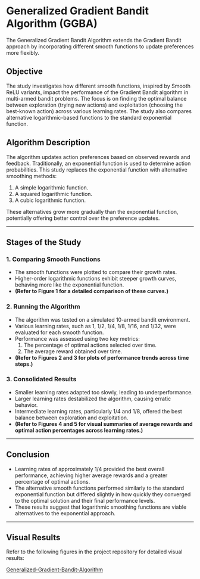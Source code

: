 # Generalized Gradient Bandit Algorithm (GGBA)

The Generalized Gradient Bandit Algorithm extends the Gradient Bandit approach by incorporating different smooth functions to update preferences more flexibly.

## Objective

The study investigates how different smooth functions, inspired by Smooth ReLU variants, impact the performance of the Gradient Bandit algorithm in multi-armed bandit problems. The focus is on finding the optimal balance between exploration (trying new actions) and exploitation (choosing the best-known action) across various learning rates. The study also compares alternative logarithmic-based functions to the standard exponential function.

## Algorithm Description

The algorithm updates action preferences based on observed rewards and feedback. Traditionally, an exponential function is used to determine action probabilities. This study replaces the exponential function with alternative smoothing methods:

1. A simple logarithmic function.
2. A squared logarithmic function.
3. A cubic logarithmic function.

These alternatives grow more gradually than the exponential function, potentially offering better control over the preference updates.

---

## Stages of the Study

### 1. Comparing Smooth Functions
- The smooth functions were plotted to compare their growth rates.
- Higher-order logarithmic functions exhibit steeper growth curves, behaving more like the exponential function.
- **(Refer to Figure 1 for a detailed comparison of these curves.)**

### 2. Running the Algorithm
- The algorithm was tested on a simulated 10-armed bandit environment.
- Various learning rates, such as 1, 1/2, 1/4, 1/8, 1/16, and 1/32, were evaluated for each smooth function.
- Performance was assessed using two key metrics:
  1. The percentage of optimal actions selected over time.
  2. The average reward obtained over time.
- **(Refer to Figures 2 and 3 for plots of performance trends across time steps.)**

### 3. Consolidated Results
- Smaller learning rates adapted too slowly, leading to underperformance.
- Larger learning rates destabilized the algorithm, causing erratic behavior.
- Intermediate learning rates, particularly 1/4 and 1/8, offered the best balance between exploration and exploitation.
- **(Refer to Figures 4 and 5 for visual summaries of average rewards and optimal action percentages across learning rates.)**

---

## Conclusion
- Learning rates of approximately 1/4 provided the best overall performance, achieving higher average rewards and a greater percentage of optimal actions.
- The alternative smooth functions performed similarly to the standard exponential function but differed slightly in how quickly they converged to the optimal solution and their final performance levels.
- These results suggest that logarithmic smoothing functions are viable alternatives to the exponential approach.

---

## Visual Results

Refer to the following figures in the project repository for detailed visual results:

[Generalized-Gradient-Bandit-Algorithm](https://github.com/username/Generalized-Gradient-Bandit-Algorithm/blob/main/gradient_bandit.ipynb)




